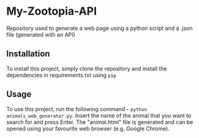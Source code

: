 # My-Zootopia-API

Repository used to generate a web page using a python script and a .json file (generated with an API)

## Installation

To install this project, simply clone the repository and install the dependencies in requirements.txt using `pip`

## Usage

To use this project, run the following command - `python animals_web_generator.py`.
Insert the name of the animal that you want to search for and press Enter.
The "animal.html" file is generated and can be opened using your favourite web browser (e.g. Google Chrome).
